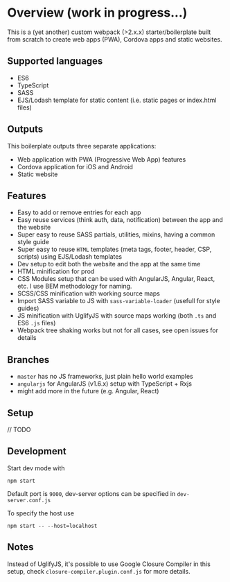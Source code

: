 # Overview (work in progress...)

This is a (yet another) custom webpack (>2.x.x) starter/boilerplate built
from scratch to create web apps (PWA), Cordova apps and static websites.

## Supported languages
 - ES6
 - TypeScript
 - SASS
 - EJS/Lodash template for static content (i.e. static pages or index.html files)

## Outputs

This boilerplate outputs three separate applications:

 - Web application with PWA (Progressive Web App) features
 - Cordova application for iOS and Android
 - Static website

## Features

 - Easy to add or remove entries for each app
 - Easy reuse services (think auth, data, notification) between the app and the website
 - Super easy to reuse SASS partials, utilities, mixins, having a common style guide
 - Super easy to reuse `HTML` templates (meta tags, footer, header, CSP, scripts) using EJS/Lodash templates
 - Dev setup to edit both the website and the app at the same time
 - HTML minification for prod
 - CSS Modules setup that can be used with AngularJS, Angular, React, etc. I use BEM methodology for naming.
 - SCSS/CSS minification with working source maps
 - Import SASS variable to JS with `sass-variable-loader` (usefull for style guides)
 - JS minification with UglifyJS with source maps working (both `.ts` and ES6 `.js` files)
 - Webpack tree shaking works but not for all cases, see open issues for details

## Branches

 - `master` has no JS frameworks, just plain hello world examples
 - `angularjs` for AngularJS (v1.6.x) setup with TypeScript + Rxjs
 - might add more in the future (e.g. Angular, React)

## Setup

 // TODO

## Development

Start dev mode with

```
npm start
```

Default port is `9000`, dev-server options can be specified in `dev-server.conf.js`

To specify the host use
```
npm start -- --host=localhost
```

## Notes

Instead of UglifyJS, it's possible to use Google Closure Compiler
in this setup, check `closure-compiler.plugin.conf.js` for more details.

